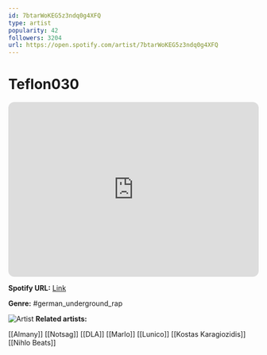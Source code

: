 ```yaml
---
id: 7btarWoKEG5z3ndq0g4XFQ
type: artist
popularity: 42
followers: 3204
url: https://open.spotify.com/artist/7btarWoKEG5z3ndq0g4XFQ
---
```

# Teflon030

<iframe style="border-radius:12px" src="https://open.spotify.com/embed/artist/7btarWoKEG5z3ndq0g4XFQ" width="100%" height="352" frameBorder="0" allowfullscreen="" allow="autoplay; clipboard-write; encrypted-media; fullscreen; picture-in-picture" loading="lazy"></iframe>

**Spotify URL:** [Link](https://open.spotify.com/artist/7btarWoKEG5z3ndq0g4XFQ)

**Genre:**  #german_underground_rap

![Artist](https://i.scdn.co/image/ab6761610000e5eb27511dd5ef7fc48f302b48ae)
**Related artists:**

[[Almany]]
[[Notsag]]
[[DLA]]
[[Marlo]]
[[Lunico]]
[[Kostas Karagiozidis]]
[[Nihlo Beats]]
